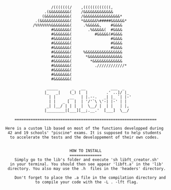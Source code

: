  
                        /(((((((/    ,((((((((((((,                
                     .(&&&&&&&&&(    /&&&&&&&&&&&&&              
                    (&&&&&&&&&&&(    /&&&&&&&&&&&&&&&&*            
                 .(&&&&&&&&&&&&&(    *&&&&&&%#####&&&&&&*          
                /%%%%%%%&&&&&&&&(     .%&&&&&,    #&&&&          
                        #&&&&&&&(       .%&&&&&(  #&&&&          
                        #&&&&&&&(          #&&&&&(#&&&&          
                        #&&&&&&&(                 #&&&&          
                        #&&&&&&&(                 #&&&&          
                        #&&&&&&&(                 #&&&&          
                        #&&&&&&&(     %&&&&&&&&&&&&&&&&          
                        #&&&&&&&(      *&&&&&&&&&&&&&&&          
                        #&&&&&&&(        *&&&&&&&&&&&&&          
                        #&&&&&&&(          .////////////*          
                        #&&&&&&&(                                  
                        #&&&&&&&(                                  
                        #&&&&&&&(                                  

                      _____      _   __           ___  _    
                     |_   _|    (_) [  |        .' ..]/ |_  
                       | |      __   | |.--.   _| |_ `| |-' 
                       | |   _ [  |  | '/'`\ \'-| |-' | |   
                      _| |__/ | | |  |  \__/ |  | |   | |,  
                     |________|[___][__;.__.'  [___]  \__/  

        ==============================================================

    Here is a custom lib based on most of the functions developped during
     42 and 19 schools' "piscine" exams. It is supposed to help students
      to accelerate the tests and the developpement of their own codes.
      
      
                                HOW TO INSTALL
                                ==============
        Simply go to the lib's folder and execute 'sh libft_creator.sh' 
      in your terminal. You should then see appear 'libft.a' in the 'lib'
     directory. You also may use the .h  files in the 'headers' directory.
     
        Don't forget to place the .a file in the compilation directory and
                 to compile your code with the -L . -lft flag.
    